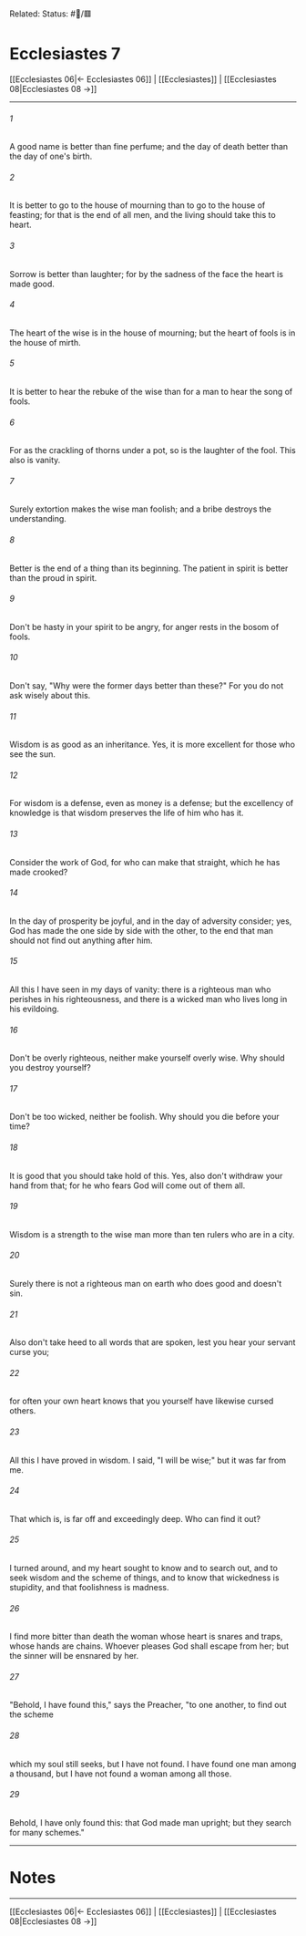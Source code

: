 Related:
Status: #📖/🟥
# Ecclesiastes 7

[[Ecclesiastes 06|← Ecclesiastes 06]] | [[Ecclesiastes]] | [[Ecclesiastes 08|Ecclesiastes 08 →]]
***



###### 1 
A good name is better than fine perfume; and the day of death better than the day of one's birth. 

###### 2 
It is better to go to the house of mourning than to go to the house of feasting; for that is the end of all men, and the living should take this to heart. 

###### 3 
Sorrow is better than laughter; for by the sadness of the face the heart is made good. 

###### 4 
The heart of the wise is in the house of mourning; but the heart of fools is in the house of mirth. 

###### 5 
It is better to hear the rebuke of the wise than for a man to hear the song of fools. 

###### 6 
For as the crackling of thorns under a pot, so is the laughter of the fool. This also is vanity. 

###### 7 
Surely extortion makes the wise man foolish; and a bribe destroys the understanding. 

###### 8 
Better is the end of a thing than its beginning. The patient in spirit is better than the proud in spirit. 

###### 9 
Don't be hasty in your spirit to be angry, for anger rests in the bosom of fools. 

###### 10 
Don't say, "Why were the former days better than these?" For you do not ask wisely about this. 

###### 11 
Wisdom is as good as an inheritance. Yes, it is more excellent for those who see the sun. 

###### 12 
For wisdom is a defense, even as money is a defense; but the excellency of knowledge is that wisdom preserves the life of him who has it. 

###### 13 
Consider the work of God, for who can make that straight, which he has made crooked? 

###### 14 
In the day of prosperity be joyful, and in the day of adversity consider; yes, God has made the one side by side with the other, to the end that man should not find out anything after him. 

###### 15 
All this I have seen in my days of vanity: there is a righteous man who perishes in his righteousness, and there is a wicked man who lives long in his evildoing. 

###### 16 
Don't be overly righteous, neither make yourself overly wise. Why should you destroy yourself? 

###### 17 
Don't be too wicked, neither be foolish. Why should you die before your time? 

###### 18 
It is good that you should take hold of this. Yes, also don't withdraw your hand from that; for he who fears God will come out of them all. 

###### 19 
Wisdom is a strength to the wise man more than ten rulers who are in a city. 

###### 20 
Surely there is not a righteous man on earth who does good and doesn't sin. 

###### 21 
Also don't take heed to all words that are spoken, lest you hear your servant curse you; 

###### 22 
for often your own heart knows that you yourself have likewise cursed others. 

###### 23 
All this I have proved in wisdom. I said, "I will be wise;" but it was far from me. 

###### 24 
That which is, is far off and exceedingly deep. Who can find it out? 

###### 25 
I turned around, and my heart sought to know and to search out, and to seek wisdom and the scheme of things, and to know that wickedness is stupidity, and that foolishness is madness. 

###### 26 
I find more bitter than death the woman whose heart is snares and traps, whose hands are chains. Whoever pleases God shall escape from her; but the sinner will be ensnared by her. 

###### 27 
"Behold, I have found this," says the Preacher, "to one another, to find out the scheme 

###### 28 
which my soul still seeks, but I have not found. I have found one man among a thousand, but I have not found a woman among all those. 

###### 29 
Behold, I have only found this: that God made man upright; but they search for many schemes."

---
# Notes


***
[[Ecclesiastes 06|← Ecclesiastes 06]] | [[Ecclesiastes]] | [[Ecclesiastes 08|Ecclesiastes 08 →]]
